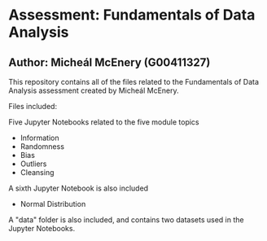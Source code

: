 # Assessment: Fundamentals of Data Analysis
## Author: Micheál McEnery (G00411327)

This repository contains all of the files related to the Fundamentals of Data Analysis assessment created by Micheál McEnery.

Files included:

Five Jupyter Notebooks related to the five module topics
- Information
- Randomness
- Bias
- Outliers
- Cleansing

A sixth Jupyter Notebook is also included
- Normal Distribution

A "data" folder is also included, and contains two datasets used in the Jupyter Notebooks.

